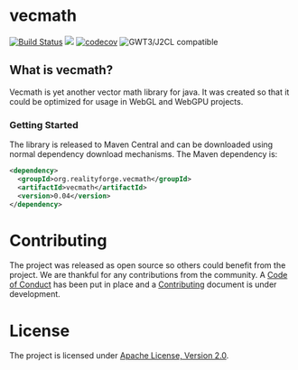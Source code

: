 # vecmath

[![Build Status](https://secure.travis-ci.org/realityforge/vecmath.svg?branch=master)](http://travis-ci.org/realityforge/vecmath)
[<img src="https://img.shields.io/maven-central/v/org.realityforge.vecmath/vecmath.svg?label=latest%20release"/>](https://search.maven.org/search?q=g:org.realityforge.vecmath%20a:vecmath)
[![codecov](https://codecov.io/gh/realityforge/vecmath/branch/master/graph/badge.svg)](https://codecov.io/gh/realityforge/vecmath)
![GWT3/J2CL compatible](https://img.shields.io/badge/GWT3/J2CL-compatible-brightgreen.svg)

## What is vecmath?

Vecmath is yet another vector math library for java. It was created so that it could be optimized for usage
in WebGL and WebGPU projects.

### Getting Started

The library is released to Maven Central and can be downloaded using normal dependency download mechanisms.
The Maven dependency is:

```xml
<dependency>
  <groupId>org.realityforge.vecmath</groupId>
  <artifactId>vecmath</artifactId>
  <version>0.04</version>
</dependency>
```

# Contributing

The project was released as open source so others could benefit from the project. We are thankful for any
contributions from the community. A [Code of Conduct](CODE_OF_CONDUCT.md) has been put in place and
a [Contributing](CONTRIBUTING.md) document is under development.

# License

The project is licensed under [Apache License, Version 2.0](LICENSE).

